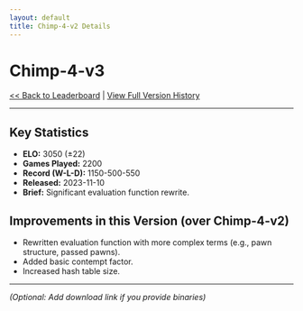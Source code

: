 ```yaml
---
layout: default
title: Chimp-4-v2 Details
---
```


# Chimp-4-v3

[<< Back to Leaderboard](/) | [View Full Version History](../version-history.md)

---

## Key Statistics

*   **ELO:** 3050 (±22)
*   **Games Played:** 2200
*   **Record (W-L-D):** 1150-500-550
*   **Released:** 2023-11-10
*   **Brief:** Significant evaluation function rewrite.

## Improvements in this Version (over Chimp-4-v2)

*   Rewritten evaluation function with more complex terms (e.g., pawn structure, passed pawns).
*   Added basic contempt factor.
*   Increased hash table size.

<!-- For the base version (chimp-4.md), the heading would be "Initial Features" -->
<!-- e.g., ## Initial Features -->
<!-- * Alpha-beta search with PVS -->
<!-- * ... -->

---

*(Optional: Add download link if you provide binaries)*
<!-- [Download Chimp-4-v3 (UCI Engine)](link-to-your-download) -->
